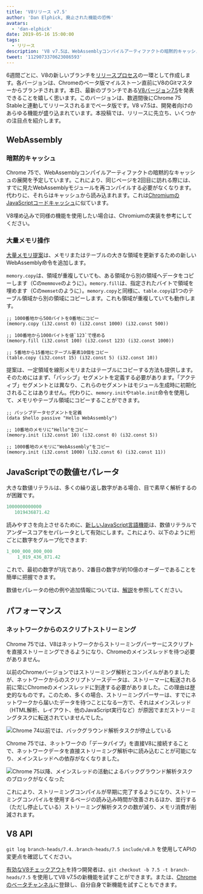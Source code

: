 ```yaml
---
title: 'V8リリース v7.5'
author: 'Dan Elphick, 廃止された機能の恐怖'
avatars:
  - 'dan-elphick'
date: 2019-05-16 15:00:00
tags:
  - リリース
description: 'V8 v7.5は、WebAssemblyコンパイルアーティファクトの暗黙的キャッシュ、大量メモリ操作、JavaScriptの数値セパレータなど、多くの機能を備えています！'
tweet: '1129073370623086593'
---
```

6週間ごとに、V8の新しいブランチを[リリースプロセス](/docs/release-process)の一環として作成します。各バージョンは、Chromeのベータ版マイルストーン直前にV8のGitマスターからブランチされます。本日、最新のブランチである[V8バージョン7.5](https://chromium.googlesource.com/v8/v8.git/+log/branch-heads/7.5)を発表できることを嬉しく思います。このバージョンは、数週間後にChrome 75 Stableと連動してリリースされるまでベータ版です。V8 v7.5は、開発者向けのあらゆる機能が盛り込まれています。本投稿では、リリースに先立ち、いくつかの注目点を紹介します。

<!--truncate-->
## WebAssembly

### 暗黙的キャッシュ

Chrome 75で、WebAssemblyコンパイルアーティファクトの暗黙的なキャッシュの展開を予定しています。これにより、同じページを2回目に訪れる際には、すでに見たWebAssemblyモジュールを再コンパイルする必要がなくなります。代わりに、それらはキャッシュから読み込まれます。これは[ChromiumのJavaScriptコードキャッシュ](/blog/code-caching-for-devs)に似ています。

V8埋め込みで同様の機能を使用したい場合は、Chromiumの実装を参考にしてください。

### 大量メモリ操作

[大量メモリ提案](https://github.com/webassembly/bulk-memory-operations)は、メモリまたはテーブルの大きな領域を更新するための新しいWebAssembly命令を追加します。

`memory.copy`は、領域が重複していても、ある領域から別の領域へデータをコピーします（Cの`memmove`のように）。`memory.fill`は、指定されたバイトで領域を埋めます（Cの`memset`のように）。`memory.copy`と同様に、`table.copy`は1つのテーブル領域から別の領域にコピーします。これも領域が重複していても動作します。

```wasm
;; 1000番地から500バイトを0番地にコピー
(memory.copy (i32.const 0) (i32.const 1000) (i32.const 500))

;; 100番地から1000バイトを値`123`で埋める
(memory.fill (i32.const 100) (i32.const 123) (i32.const 1000))

;; 5番地から15番地にテーブル要素10個をコピー
(table.copy (i32.const 15) (i32.const 5) (i32.const 10))
```

提案は、一定領域を線形メモリまたはテーブルにコピーする方法も提供します。そのためにはまず、「パッシブ」セグメントを定義する必要があります。「アクティブ」セグメントとは異なり、これらのセグメントはモジュール生成時に初期化されることはありません。代わりに、`memory.init`や`table.init`命令を使用して、メモリやテーブル領域にコピーすることができます。

```wasm
;; パッシブデータセグメントを定義
(data $hello passive "Hello WebAssembly")

;; 10番地のメモリに"Hello"をコピー
(memory.init (i32.const 10) (i32.const 0) (i32.const 5))

;; 1000番地のメモリに"WebAssembly"をコピー
(memory.init (i32.const 1000) (i32.const 6) (i32.const 11))
```

## JavaScriptでの数値セパレータ

大きな数値リテラルは、多くの繰り返し数字がある場合、目で素早く解析するのが困難です。

```js
1000000000000
   1019436871.42
```

読みやすさを向上させるために、[新しいJavaScript言語機能](/features/numeric-separators)は、数値リテラルでアンダースコアをセパレータとして有効にします。これにより、以下のように桁ごとに数字をグループ化できます:

```js
1_000_000_000_000
    1_019_436_871.42
```

これで、最初の数字が1兆であり、2番目の数字が約10億のオーダーであることを簡単に把握できます。

数値セパレータの他の例や追加情報については、[解説](/features/numeric-separators)を参照してください。

## パフォーマンス

### ネットワークからのスクリプトストリーミング

Chrome 75では、V8はネットワークからストリーミングパーサーにスクリプトを直接ストリーミングできるようになり、Chromeのメインスレッドを待つ必要がありません。

以前のChromeバージョンではストリーミング解析とコンパイルがありましたが、ネットワークからのスクリプトソースデータは、ストリーマーに転送される前に常にChromeのメインスレッドに到達する必要がありました。この理由は歴史的なものです。このため、多くの場合、ストリーミングパーサーは、すでにネットワークから届いたデータを待つことになる一方で、それはメインスレッド（HTML解析、レイアウト、他のJavaScript実行など）が原因でまだストリーミングタスクに転送されていませんでした。

![Chrome 74以前では、バックグラウンド解析タスクが停止している](/_img/v8-release-75/before.jpg)

Chrome 75では、ネットワークの「データパイプ」を直接V8に接続することで、ネットワークデータを直接ストリーミング解析中に読み込むことが可能になり、メインスレッドへの依存がなくなりました。

![Chrome 75以降、メインスレッドの活動によるバックグラウンド解析タスクのブロックがなくなった](/_img/v8-release-75/after.jpg)

これにより、ストリーミングコンパイルが早期に完了するようになり、ストリーミングコンパイルを使用するページの読み込み時間が改善されるほか、並行する（ただし停止している）ストリーミング解析タスクの数が減り、メモリ消費が削減されます。

## V8 API

`git log branch-heads/7.4..branch-heads/7.5 include/v8.h` を使用してAPIの変更点を確認してください。

[有効なV8チェックアウト](/docs/source-code#using-git)を持つ開発者は、`git checkout -b 7.5 -t branch-heads/7.5` を使用してV8 v7.5の新機能を試すことができます。または、[Chromeのベータチャンネル](https://www.google.com/chrome/browser/beta.html)に登録し、自分自身で新機能を試すこともできます。
